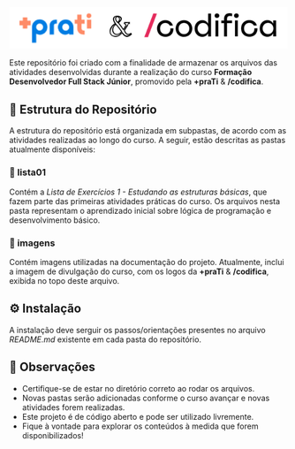 ![Logos](imagens/logo.png)

Este repositório foi criado com a finalidade de armazenar os arquivos das atividades desenvolvidas durante a realização do curso **Formação Desenvolvedor Full Stack Júnior**, promovido pela **+praTi** &amp; **/codifica**.

## 📇 Estrutura do Repositório
A estrutura do repositório está organizada em subpastas, de acordo com as atividades realizadas ao longo do curso. A seguir, estão descritas as pastas atualmente disponíveis:

### 📁 lista01
Contém a _Lista de Exercícios 1 - Estudando as estruturas básicas_, que fazem parte das primeiras atividades práticas do curso. Os arquivos nesta pasta representam o aprendizado inicial sobre lógica de programação e desenvolvimento básico.

### 📁 imagens
Contém imagens utilizadas na documentação do projeto. Atualmente, inclui a imagem de divulgação do curso, com os logos da **+praTi** &amp; **/codifica**, exibida no topo deste arquivo.

## ⚙️ Instalação
A instalação deve serguir os passos/orientações presentes no arquivo _README.md_ existente em cada pasta do repositório.

## 📑 Observações
* Certifique-se de estar no diretório correto ao rodar os arquivos.
* Novas pastas serão adicionadas conforme o curso avançar e novas atividades forem realizadas.
* Este projeto é de código aberto e pode ser utilizado livremente.
* Fique à vontade para explorar os conteúdos à medida que forem disponibilizados!
